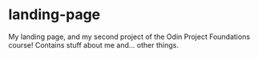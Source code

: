 # landing-page

My landing page, and my second project of the Odin Project Foundations course! Contains stuff about me and... other things.